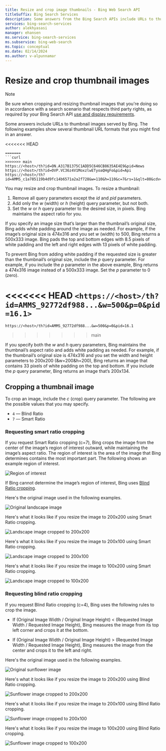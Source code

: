 ```yaml
---
title: Resize and crop image thumbnails - Bing Web Search API
titleSuffix: Bing Search Services
description: Some answers from the Bing Search APIs include URLs to thumbnail images served by Bing, which you can resize and crop, and may contain query parameters.
services: bing-search-services
author: alekhyasasi
manager: ehansen
ms.service: bing-search-services
ms.subservice: bing-web-search
ms.topic: conceptual
ms.date: 02/14/2024
ms.author: v-alpunnamar
---
```


# Resize and crop thumbnail images

> [!NOTE]
> Be sure when cropping and resizing thumbnail images that you're doing so in accordance with a search scenario that respects third party rights, as required by your Bing Search API [use and display requirements](use-display-requirements.md).

Some answers include URLs to thumbnail images served by Bing. The following examples show several thumbnail URL formats that you might find in an answer.

<<<<<<< HEAD
```http
=======
```curl
>>>>>>> main
https://<host>/th?id=ON.A317B1375C1ADD5C646CB8635AE4E9&pid=News
https://<host>/th?id=OVP.VC36z4V1MoxzlwETyoaQHgFo&pid=Api
https://<host>/th?id=AMMS_c1a785119b4d9fc14b6571a2a2f728&w=110&h=110&c=7&rs=1&qlt=80&cdv=1&pid=16.1
```

You may resize and crop thumbnail images. To resize a thumbnail:

1. Remove all query parameters except the *id* and *pid* parameters.
2. Add only the *w* (width) or *h* (height) query parameter, but not both.
3. Set the *w* or *h* query parameter to the desired size, in pixels. Bing maintains the aspect ratio for you.

If you specify an image size that’s larger than the thumbnail’s original size, Bing adds white padding around the image as needed. For example, if the image’s original size is 474x316 and you set *w* (width) to 500, Bing returns a 500x333 image. Bing pads the top and bottom edges with 8.5 pixels of white padding and the left and right edges with 13 pixels of white padding.

To prevent Bing from adding white padding if the requested size is greater than the thumbnail’s original size, include the *p* query parameter. For example, if you include the *p* parameter in the above example, Bing returns a 474x316 image instead of a 500x333 image. Set the *p* parameter to 0 (zero).

<<<<<<< HEAD
`<https://<host>/th?id=AMMS_92772df988...&w=500&p=0&pid=16.1>`
=======
```curl
https://<host>/th?id=AMMS_92772df988...&w=500&p=0&pid=16.1
```
>>>>>>> main

If you specify both the *w* and *h* query parameters, Bing maintains the thumbnail’s aspect ratio and adds white padding as needed. For example, if the thumbnail’s original size is 474x316 and you set the width and height parameters to 200x200 (&w=200&h=200), Bing returns an image that contains 33 pixels of white padding on the top and bottom. If you include the *p* query parameter, Bing returns an image that’s 200x134.

## Cropping a thumbnail image

To crop an image, include the *c* (crop) query parameter. The following are the possible values that you may specify.

- `4` &mdash; Blind Ratio  
- `7` &mdash; Smart Ratio  

### Requesting smart ratio cropping

If you request Smart Ratio cropping (c=7), Bing crops the image from the center of the image’s region of interest outward, while maintaining the image’s aspect ratio. The region of interest is the area of the image that Bing determines contains the most important part. The following shows an example region of interest.

![Region of interest](media/resize-crop/bing-resize-crop-regionofinterest.png)

If Bing cannot determine the image’s region of interest, Bing uses [Blind Ratio cropping](#requesting-blind-ratio-cropping).

Here's the original image used in the following examples.

![Original landscape image](media/resize-crop/bing-resize-crop-landscape.png)

Here's what it looks like if you resize the image to 200x200 using Smart Ratio cropping.
  
![Landscape image cropped to 200x200](media/resize-crop/bing-resize-crop-landscape200x200c7.png)
  
Here's what it looks like if you resize the image to 200x100 using Smart Ratio cropping.

![Landscape image cropped to 200x100](media/resize-crop/bing-resize-crop-landscape200x100c7.png)
  
Here's what it looks like if you resize the image to 100x200 using Smart Ratio cropping.
  
![Landscape image cropped to 100x200](media/resize-crop/bing-resize-crop-landscape100x200c7.png)

### Requesting blind ratio cropping

If you request Blind Ratio cropping (c=4), Bing uses the following rules to crop the image.

- If (Original Image Width / Original Image Height) < (Requested Image Width / Requested Image Height), Bing measures the image from its top left corner and crops it at the bottom.  
  
- If (Original Image Width / Original Image Height) > (Requested Image Width / Requested Image Height), Bing measures the image from the center and crops it to the left and right.

Here's the original image used in the following examples.

![Original sunflower image](media/resize-crop/bing-resize-crop-sunflower.png)
  
Here's what it looks like if you resize the image to 200x200 using Blind Ratio cropping.
  
![Sunflower image cropped to 200x200](media/resize-crop/bing-resize-crop-sunflower200x200c4.png)
  
Here's what it looks like if you resize the image to 200x100 using Blind Ratio cropping.
  
![Sunflower image cropped to 200x100](media/resize-crop/bing-resize-crop-sunflower200x100c4.png)
  
Here's what it looks like if you resize the image to 100x200 using Blind Ratio cropping.
  
![Sunflower image cropped to 100x200](media/resize-crop/bing-resize-crop-sunflower100x200c4.png)
